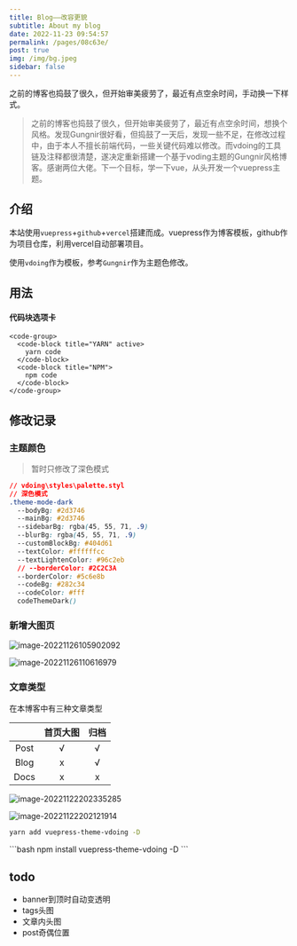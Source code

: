 ```yaml
---
title: Blog——改容更貌
subtitle: About my blog
date: 2022-11-23 09:54:57
permalink: /pages/08c63e/
post: true
img: /img/bg.jpeg
sidebar: false
---
```


之前的博客也捣鼓了很久，但开始审美疲劳了，最近有点空余时间，手动换一下样式。

<!-- more -->

> 之前的博客也捣鼓了很久，但开始审美疲劳了，最近有点空余时间，想换个风格。发现Gungnir很好看，但捣鼓了一天后，发现一些不足，在修改过程中，由于本人不擅长前端代码，一些关键代码难以修改。而vdoing的工具链及注释都很清楚，遂决定重新搭建一个基于voding主题的Gungnir风格博客。感谢两位大佬。下一个目标，学一下vue，从头开发一个vuepress主题。

## 介绍

本站使用`vuepress`+`github`+`vercel`搭建而成。vuepress作为博客模板，github作为项目仓库，利用vercel自动部署项目。

使用`vdoing`作为模板，参考`Gungnir`作为主题色修改。

## 用法

#### 代码块选项卡


```
<code-group>
  <code-block title="YARN" active>
	yarn code
  </code-block>
  <code-block title="NPM">
	npm code
  </code-block>
</code-group>
```

## 修改记录

### 主题颜色

> 暂时只修改了深色模式

```css
// vdoing\styles\palette.styl
// 深色模式
.theme-mode-dark
  --bodyBg: #2d3746
  --mainBg: #2d3746
  --sidebarBg: rgba(45, 55, 71, .9)
  --blurBg: rgba(45, 55, 71, .9)
  --customBlockBg: #404d61
  --textColor: #ffffffcc
  --textLightenColor: #96c2eb
  // --borderColor: #2C2C3A
  --borderColor: #5c6e8b
  --codeBg: #282c34
  --codeColor: #fff
  codeThemeDark()
```



### 新增大图页



<code-group>
  <code-block title="Wiki" active>

![image-20221126105902092](https://s2.loli.net/2022/11/26/12z5nhRGNbu7avm.png)

  </code-block>

  <code-block title="About">

![image-20221126110616979](https://s2.loli.net/2022/11/26/9pVob6gLwFZu1Sq.png)

  </code-block>
</code-group>











### 文章类型

在本博客中有三种文章类型

|      | 首页大图 | 归档 |
| :--: | :------: | :--: |
| Post |    √     |  √   |
| Blog |    x     |  √   |
| Docs |    x     |  x   |




<code-group>
  <code-block title="YARN" active>

![image-20221122202335285](https://s2.loli.net/2022/11/22/ERIy9468h7LO1mz.png)

  </code-block>

  <code-block title="NPM">

![image-20221122202121914](https://s2.loli.net/2022/11/22/x1FAu6ZYq5QDvIN.png)

  </code-block>
</code-group>





<code-group>
  <code-block title="YARN" active>

  ```bash
  yarn add vuepress-theme-vdoing -D
  ```
  </code-block>

  <code-block title="NPM">
  ```bash
  npm install vuepress-theme-vdoing -D
  ```
  </code-block>
</code-group>




## todo

- banner到顶时自动变透明
- tags头图
- 文章内头图
- post奇偶位置
